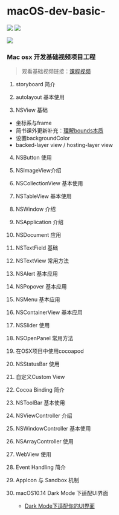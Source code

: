 # macOS-dev-basic-
![](https://img.shields.io/badge/platform-MacOSX-red.svg)
![](https://img.shields.io/badge/Language-swift3.1-orange.svg)


![](https://ws3.sinaimg.cn/large/006tNc79gy1fjb0li8lkvj30v20hkn5x.jpg)

### Mac  osx 开发基础视频项目工程

>   观看基础视频链接：[课程视频](http://study.163.com/course/introduction/1004170018.htm)

1. storyboard 简介
   
2. autolayout 基本使用

3. NSView 基础
  * 坐标系与frame
  * 简书课外更新补充：[理解bounds本质](http://www.jianshu.com/p/889ef9bb8b2e)
  * 设置backgroundColor
  * backed-layer view / hosting-layer view
4. NSButton 使用
5. NSImageView介绍
6. NSCollectionView 基本使用
7. NSTableView 基本使用
8. NSWindow 介绍
9. NSApplication 介绍
10. NSDocument 应用
11. NSTextField 基础
12. NSTextView 常用方法
13. NSAlert 基本应用
14. NSPopover 基本应用
15. NSMenu 基本应用
16. NSContainerView 基本应用
17. NSSlider 使用
18. NSOpenPanel 常用方法
19. 在OSX项目中使用cocoapod
20. NSStatusBar 使用
21. 自定义Custom View
22. Cocoa Binding 简介
23. NSToolBar 基本使用
24. NSViewController 介绍
25. NSWindowController 基本使用
26. NSArrayController 使用
27. WebView 使用
28. Event Handling 简介
29. AppIcon 与 Sandbox 机制 
   
36. macOS10.14 Dark Mode 下适配UI界面
    * [Dark Mode下适配你的UI界面](https://www.jianshu.com/p/27f5df87cc16)